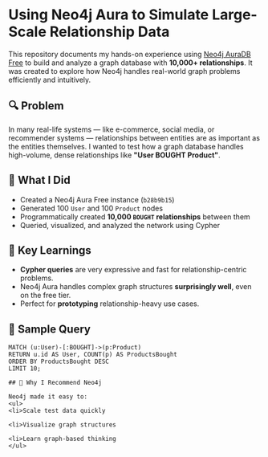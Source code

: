 # Using Neo4j Aura to Simulate Large-Scale Relationship Data

This repository documents my hands-on experience using [Neo4j AuraDB Free](https://neo4j.com/cloud/aura/) to build and analyze a graph database with **10,000+ relationships**. It was created to explore how Neo4j handles real-world graph problems efficiently and intuitively.

## 🔍 Problem

In many real-life systems — like e-commerce, social media, or recommender systems — relationships between entities are as important as the entities themselves. I wanted to test how a graph database handles high-volume, dense relationships like **"User BOUGHT Product"**.

## 🧪 What I Did

- Created a Neo4j Aura Free instance (`b28b9b15`)
- Generated 100 `User` and 100 `Product` nodes
- Programmatically created **10,000 `BOUGHT` relationships** between them
- Queried, visualized, and analyzed the network using Cypher

## 🧠 Key Learnings

- **Cypher queries** are very expressive and fast for relationship-centric problems.
- Neo4j Aura handles complex graph structures **surprisingly well**, even on the free tier.
- Perfect for **prototyping** relationship-heavy use cases.

## 🧾 Sample Query

```cypher
MATCH (u:User)-[:BOUGHT]->(p:Product)
RETURN u.id AS User, COUNT(p) AS ProductsBought
ORDER BY ProductsBought DESC
LIMIT 10;

## 🙌 Why I Recommend Neo4j

Neo4j made it easy to:
<ul>
<li>Scale test data quickly

<li>Visualize graph structures

<li>Learn graph-based thinking
</ul>
